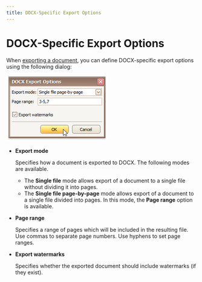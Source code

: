 ```yaml
---
title: DOCX-Specific Export Options
---
```

# DOCX-Specific Export Options
When [exporting a document](exporting-from-print-preview.md), you can define DOCX-specific export options using the following dialog:

![win-docx-export-options-dialog](../../../../images/img129098.png)
* **Export mode**
	
	Specifies how a document is exported to DOCX. The following modes are available.
	* The **Single file** mode allows export of a document to a single file without dividing it into pages.
	* The **Single file page-by-page** mode allows export of a document to a single file divided into pages. In this mode, the **Page range** option is available.
* **Page range**
	
	Specifies a range of pages which will be included in the resulting file. Use commas to separate page numbers. Use hyphens to set page ranges.
* **Export watermarks**
	
	Specifies whether the exported document should include watermarks (if they exist).